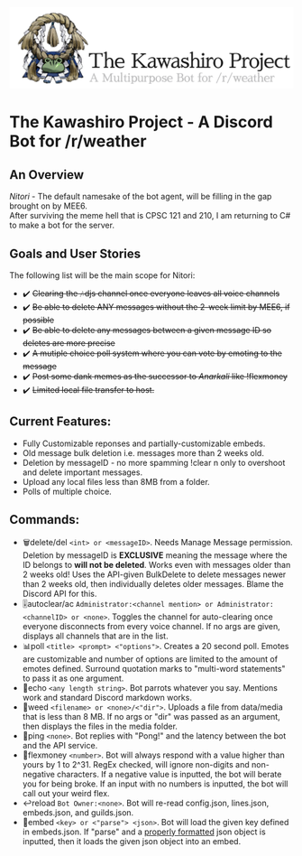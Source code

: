 ﻿<img src="https://raw.githubusercontent.com/Gusseth/Kawashiro-Project/master/Kawashiro%20Project/Resources/logo.png">
<br>

# The Kawashiro Project - A Discord Bot for /r/weather

## An Overview
*Nitori* - The default namesake of the bot agent, will be filling in the gap brought on by MEE6.\
After surviving the meme hell that is CPSC 121 and 210, I am returning to C# to make a bot for the server.


## Goals and User Stories
The following list will be the main scope for Nitori:
- ✔️ ~~Clearing the 🎶djs channel once everyone leaves all voice channels~~
- ✔️ ~~Be able to delete ANY messages without the 2-week limit by MEE6, if possible~~
- ✔️ ~~Be able to delete any messages between a given message ID so deletes are more precise~~
- ✔️ ~~A mutiple choice poll system where you can vote by emoting to the message~~
- ✔️ ~~Post some dank memes as the successor to *Anarkali* like !flexmoney~~
- ✔️ ~~Limited local file transfer to host.~~

## Current Features:
- Fully Customizable reponses and partially-customizable embeds.
- Old message bulk deletion i.e. messages more than 2 weeks old.
- Deletion by messageID - no more spamming !clear n only to overshoot and delete important messages.
- Upload any local files less than 8MB from a folder.
- Polls of multiple choice.

## Commands:
- 🗑️delete/del `<int> or <messageID>`. Needs Manage Message permission. Deletion by messageID is **EXCLUSIVE** meaning the message where the ID belongs to __will not be deleted__. Works even with messages older than 2 weeks old! Uses the API-given BulkDelete to delete messages newer than 2 weeks old, then individually deletes older messages. Blame the Discord API for this.
- 🎚️autoclear/ac `Administrator:<channel mention> or Administrator:<channelID> or <none>`. Toggles the channel for auto-clearing once everyone disconnects from every voice channel. If no args are given, displays all channels that are in the list.
- 📊poll `<title> <prompt> <"options">`. Creates a 20 second poll. Emotes are customizable and number of options are limited to the amount of emotes defined. Surround quotation marks to "multi-word statements" to pass it as one argument.
- 📣echo `<any length string>`. Bot parrots whatever you say. Mentions work and standard Discord markdown works.
- 🌿weed `<filename> or <none>/<"dir">`. Uploads a file from data/media that is less than 8 MB. If no args or "dir" was passed as an argument, then displays the files in the media folder.
- 🏓ping `<none>`. Bot replies with "Pong!" and the latency between the bot and the API service.
- 🤑flexmoney `<number>`. Bot will always respond with a value higher than yours by 1 to 2^31. RegEx checked, will ignore non-digits and non-negative characters. If a negative value is inputted, the bot will berate you for being broke. If an input with no numbers is inputted, the bot will call out your weird flex.
- ↩️reload `Bot Owner:<none>`. Bot will re-read config.json, lines.json, embeds.json, and guilds.json.
- 📄embed `<key> or <"parse"> <json>`. Bot will load the given key defined in embeds.json. If "parse" and a [properly formatted](https://leovoel.github.io/embed-visualizer/) json object is inputted, then it loads the given json object into an embed.

